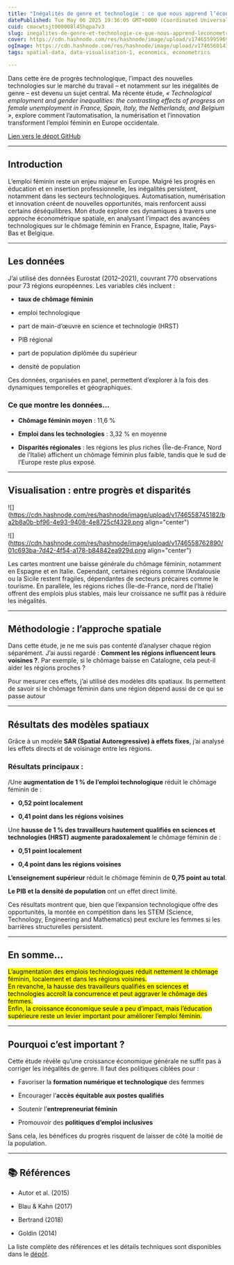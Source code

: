 ```yaml
---
title: "Inégalités de genre et technologie : ce que nous apprend l’économétrie spatiale"
datePublished: Tue May 06 2025 19:36:05 GMT+0000 (Coordinated Universal Time)
cuid: cmacwtsjt000008l45hqpa7v3
slug: inegalites-de-genre-et-technologie-ce-que-nous-apprend-leconometrie-spatiale
cover: https://cdn.hashnode.com/res/hashnode/image/upload/v1746559959694/355c5d40-ddcb-4928-9359-6a0069769b06.png
ogImage: https://cdn.hashnode.com/res/hashnode/image/upload/v1746560143744/995a1dac-e975-411c-bff9-771d6094c6f6.png
tags: spatial-data, data-visualisation-1, economics, econometrics

---
```


Dans cette ère de progrès technologique, l’impact des nouvelles technologies sur le marché du travail – et notamment sur les inégalités de genre – est devenu un sujet central. Ma récente étude, *« Technological employment and gender inequalities: the contrasting effects of progress on female unemployment in France, Spain, Italy, the Netherlands, and Belgium »*, explore comment l’automatisation, la numérisation et l’innovation transforment l’emploi féminin en Europe occidentale.

[Lien vers le dépot GitHub](https://github.com/aurvl/SpatialEconometrics)

---

## Introduction

L’emploi féminin reste un enjeu majeur en Europe. Malgré les progrès en éducation et en insertion professionnelle, les inégalités persistent, notamment dans les secteurs technologiques. Automatisation, numérisation et innovation créent de nouvelles opportunités, mais renforcent aussi certains déséquilibres. Mon étude explore ces dynamiques à travers une approche économétrique spatiale, en analysant l’impact des avancées technologiques sur le chômage féminin en France, Espagne, Italie, Pays-Bas et Belgique.

---

## Les données

J’ai utilisé des données Eurostat (2012–2021), couvrant 770 observations pour 73 régions européennes. Les variables clés incluent :

* **taux de chômage féminin**
    
* emploi technologique
    
* part de main-d’œuvre en science et technologie (HRST)
    
* PIB régional
    
* part de population diplômée du supérieur
    
* densité de population
    

Ces données, organisées en panel, permettent d’explorer à la fois des dynamiques temporelles et géographiques.

### Ce que montre les données…

* **Chômage féminin moyen** : 11,6 %
    
* **Emploi dans les technologies** : 3,32 % en moyenne
    
* **Disparités régionales** : les régions les plus riches (Île-de-France, Nord de l’Italie) affichent un chômage féminin plus faible, tandis que le sud de l’Europe reste plus exposé.
    

---

## Visualisation : entre progrès et disparités

![](https://cdn.hashnode.com/res/hashnode/image/upload/v1746558745182/ba2b8a0b-bf96-4e93-9408-4e8725cf4329.png align="center")

![](https://cdn.hashnode.com/res/hashnode/image/upload/v1746558762890/01c693ba-7d42-4f54-a178-b84842ea929d.png align="center")

Les cartes montrent une baisse générale du chômage féminin, notamment en Espagne et en Italie. Cependant, certaines régions comme l’Andalousie ou la Sicile restent fragiles, dépendantes de secteurs précaires comme le tourisme. En parallèle, les régions riches (Île-de-France, nord de l’Italie) offrent des emplois plus stables, mais leur croissance ne suffit pas à réduire les inégalités.

---

## Méthodologie : l’approche spatiale

Dans cette étude, je ne me suis pas contenté d’analyser chaque région séparément. J’ai aussi regardé : **Comment les régions influencent leurs voisines ?**. Par exemple, si le chômage baisse en Catalogne, cela peut-il aider les régions proches ?

Pour mesurer ces effets, j’ai utilisé des modèles dits spatiaux. Ils permettent de savoir si le chômage féminin dans une région dépend aussi de ce qui se passe autour

---

## Résultats des modèles spatiaux

Grâce à un modèle **SAR (Spatial Autoregressive) à effets fixes**, j’ai analysé les effets directs et de voisinage entre les régions.

### Résultats principaux :

/Une **augmentation de 1 % de l’emploi technologique** réduit le chômage féminin de :

* **0,52 point localement**
    
* **0,41 point dans les régions voisines**
    

Une **hausse de 1 % des travailleurs hautement qualifiés en sciences et technologies (HRST)** **augmente paradoxalement** le chômage féminin de :

* **0,51 point localement**
    
* **0,4 point dans les régions voisines**
    

**L’enseignement supérieur** réduit le chômage féminin de **0,75 point au total**.

**Le PIB et la densité de population** ont un effet direct limité.

Ces résultats montrent que, bien que l’expansion technologique offre des opportunités, la montée en compétition dans les STEM (Science, Technology, Engineering and Mathematics) peut exclure les femmes si les barrières structurelles persistent.

---

## En somme…

<mark>L’augmentation des emplois technologiques réduit nettement le chômage féminin, localement et dans les régions voisines.<br>En revanche, la hausse des travailleurs qualifiés en sciences et technologies accroît la concurrence et peut aggraver le chômage des femmes.<br>Enfin, la croissance économique seule a peu d’impact, mais l’éducation supérieure reste un levier important pour améliorer l’emploi féminin.</mark>

---

## Pourquoi c’est important ?

Cette étude révèle qu’une croissance économique générale ne suffit pas à corriger les inégalités de genre. Il faut des politiques ciblées pour :

* Favoriser la **formation numérique et technologique** des femmes
    
* Encourager l’**accès équitable aux postes qualifiés**
    
* Soutenir l’**entrepreneuriat féminin**
    
* Promouvoir des **politiques d’emploi inclusives**
    

Sans cela, les bénéfices du progrès risquent de laisser de côté la moitié de la population.

---

## 📚 Références

* Autor et al. (2015)
    
* Blau & Kahn (2017)
    
* Bertrand (2018)
    
* Goldin (2014)
    

La liste complète des références et les détails techniques sont disponibles dans le [dépôt](https://github.com/aurvl/SpatialEconometrics).
